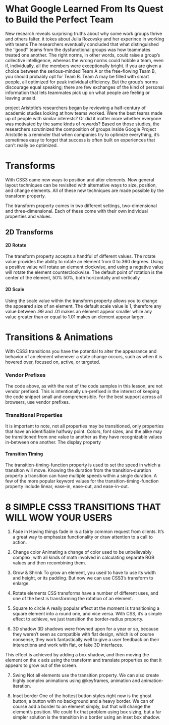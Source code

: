 # What Google Learned From Its Quest to Build the Perfect Team
New research reveals surprising truths about why some work groups thrive and others falter.
it tokes about Julia Rozovsky and her experince in working with teams
The researchers eventually concluded that what distinguished the ‘‘good’’ teams from the dysfunctional groups was how teammates treated one another. The right norms, in other words, could raise a group’s collective intelligence, whereas the wrong norms could hobble a team, even if, individually, all the members were exceptionally bright.
if you are given a choice between the serious-minded Team A or the free-flowing Team B, you should probably opt for Team B. Team A may be filled with smart people, all optimized for peak individual efficiency. But the group’s norms discourage equal speaking; there are few exchanges of the kind of personal information that lets teammates pick up on what people are feeling or leaving unsaid. 

project Aristotle’s researchers began by reviewing a half-century of academic studies looking at how teams worked. Were the best teams made up of people with similar interests? Or did it matter more whether everyone was motivated by the same kinds of rewards? Based on those studies, the researchers scrutinized the composition of groups inside Google
Project Aristotle is a reminder that when companies try to optimize everything, it’s sometimes easy to forget that success is often built on experiences that can't really be optimized.
# Transforms
With CSS3 came new ways to position and alter elements. Now general layout techniques can be revisited with alternative ways to size, position, and change elements. All of these new techniques are made possible by the transform property.

The transform property comes in two different settings, two-dimensional and three-dimensional. Each of these come with their own individual properties and values.

## 2D Transforms

#### 2D Rotate
The transform property accepts a handful of different values. The rotate value provides the ability to rotate an element from 0 to 360 degrees. Using a positive value will rotate an element clockwise, and using a negative value will rotate the element counterclockwise. The default point of rotation is the center of the element, 50% 50%, both horizontally and vertically

#### 2D Scale
Using the scale value within the transform property allows you to change the appeared size of an element. The default scale value is 1, therefore any value between .99 and .01 makes an element appear smaller while any value greater than or equal to 1.01 makes an element appear larger.

# Transitions & Animations
With CSS3 transitions you have the potential to alter the appearance and behavior of an element whenever a state change occurs, such as when it is hovered over, focused on, active, or targeted.

### Vendor Prefixes
The code above, as with the rest of the code samples in this lesson, are not vendor prefixed. This is intentionally un-prefixed in the interest of keeping the code snippet small and comprehensible. For the best support across all browsers, use vendor prefixes.
### Transitional Properties
It is important to note, not all properties may be transitioned, only properties that have an identifiable halfway point. Colors, font sizes, and the alike may be transitioned from one value to another as they have recognizable values in-between one another. The display property
#### Transition Timing
The transition-timing-function property is used to set the speed in which a transition will move. Knowing the duration from the transition-duration property a transition can have multiple speeds within a single duration. A few of the more popular keyword values for the transition-timing-function property include linear, ease-in, ease-out, and ease-in-out.
# 8 SIMPLE CSS3 TRANSITIONS THAT WILL WOW YOUR USERS
1. Fade in
Having things fade in is a fairly common request from clients. It’s a great way to emphasize functionality or draw attention to a call to action.
2. Change color
Animating a change of color used to be unbelievably complex, with all kinds of math involved in calculating separate RGB values and then recombining them. 

3. Grow & Shrink
To grow an element, you used to have to use its width and height, or its padding. But now we can use CSS3’s transform to enlarge.
4. Rotate elements
CSS transforms have a number of different uses, and one of the best is transforming the rotation of an element.
5. Square to circle
A really popular effect at the moment is transitioning a square element into a round one, and vice versa. With CSS, it’s a simple effect to achieve, we just transition the border-radius property.
6. 3D shadow
3D shadows were frowned upon for a year or so, because they weren’t seen as compatible with flat design, which is of course nonsense, they work fantastically well to give a user feedback on their interactions and work with flat, or fake 3D interfaces.

This effect is achieved by adding a box shadow, and then moving the element on the x axis using the transform and translate properties so that it appears to grow out of the screen.

7. Swing
Not all elements use the transition property. We can also create highly complex animations using @keyframes, animation and animation-iteration.

8. Inset border
One of the hottest button styles right now is the ghost button; a button with no background and a heavy border. We can of course add a border to an element simply, but that will change the element’s position. We could fix that problem using box sizing, but a far simpler solution is the transition in a border using an inset box shadow.